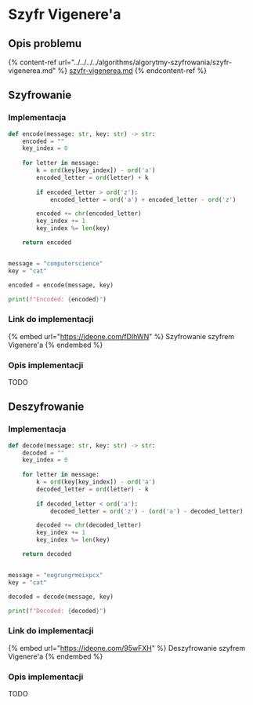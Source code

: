 # Szyfr Vigenere'a

## Opis problemu

{% content-ref url="../../../../algorithms/algorytmy-szyfrowania/szyfr-vigenerea.md" %}
[szyfr-vigenerea.md](../../../../algorithms/algorytmy-szyfrowania/szyfr-vigenerea.md)
{% endcontent-ref %}

## Szyfrowanie

### Implementacja

```python
def encode(message: str, key: str) -> str:
    encoded = ""
    key_index = 0
    
    for letter in message:            
        k = ord(key[key_index]) - ord('a')
        encoded_letter = ord(letter) + k
        
        if encoded_letter > ord('z'):
            encoded_letter = ord('a') + encoded_letter - ord('z')

        encoded += chr(encoded_letter)
        key_index += 1
        key_index %= len(key)

    return encoded


message = "computerscience"
key = "cat"

encoded = encode(message, key)

print(f"Encoded: {encoded}")
```

### Link do implementacji

{% embed url="https://ideone.com/fDIhWN" %}
Szyfrowanie szyfrem Vigenere'a
{% endembed %}

### Opis implementacji

TODO

## Deszyfrowanie

### Implementacja

```python
def decode(message: str, key: str) -> str:
    decoded = ""
    key_index = 0
    
    for letter in message:
        k = ord(key[key_index]) - ord('a')
        decoded_letter = ord(letter) - k
        
        if decoded_letter < ord('a'):
            decoded_letter = ord('z') - (ord('a') - decoded_letter)

        decoded += chr(decoded_letter)
        key_index += 1
        key_index %= len(key)

    return decoded


message = "eogrungrmeixpcx"
key = "cat"

decoded = decode(message, key)

print(f"Decoded: {decoded}")
```

### Link do implementacji

{% embed url="https://ideone.com/95wFXH" %}
Deszyfrowanie szyfrem Vigenere'a
{% endembed %}

### Opis implementacji

TODO
